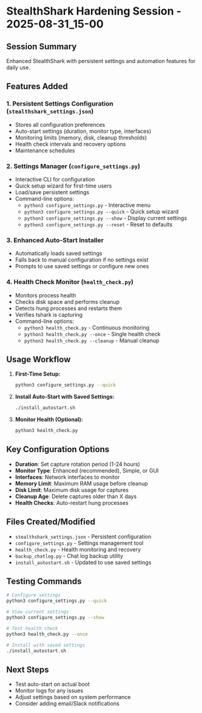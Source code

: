 # StealthShark Hardening Session - 2025-08-31_15-00

## Session Summary
Enhanced StealthShark with persistent settings and automation features for daily use.

## Features Added

### 1. Persistent Settings Configuration (`stealthshark_settings.json`)
- Stores all configuration preferences
- Auto-start settings (duration, monitor type, interfaces)
- Monitoring limits (memory, disk, cleanup thresholds)
- Health check intervals and recovery options
- Maintenance schedules

### 2. Settings Manager (`configure_settings.py`)
- Interactive CLI for configuration
- Quick setup wizard for first-time users
- Load/save persistent settings
- Command-line options:
  - `python3 configure_settings.py` - Interactive menu
  - `python3 configure_settings.py --quick` - Quick setup wizard
  - `python3 configure_settings.py --show` - Display current settings
  - `python3 configure_settings.py --reset` - Reset to defaults

### 3. Enhanced Auto-Start Installer
- Automatically loads saved settings
- Falls back to manual configuration if no settings exist
- Prompts to use saved settings or configure new ones

### 4. Health Check Monitor (`health_check.py`)
- Monitors process health
- Checks disk space and performs cleanup
- Detects hung processes and restarts them
- Verifies tshark is capturing
- Command-line options:
  - `python3 health_check.py` - Continuous monitoring
  - `python3 health_check.py --once` - Single health check
  - `python3 health_check.py --cleanup` - Manual cleanup

## Usage Workflow

1. **First-Time Setup:**
   ```bash
   python3 configure_settings.py --quick
   ```

2. **Install Auto-Start with Saved Settings:**
   ```bash
   ./install_autostart.sh
   ```

3. **Monitor Health (Optional):**
   ```bash
   python3 health_check.py
   ```

## Key Configuration Options

- **Duration**: Set capture rotation period (1-24 hours)
- **Monitor Type**: Enhanced (recommended), Simple, or GUI
- **Interfaces**: Network interfaces to monitor
- **Memory Limit**: Maximum RAM usage before cleanup
- **Disk Limit**: Maximum disk usage for captures
- **Cleanup Age**: Delete captures older than X days
- **Health Checks**: Auto-restart hung processes

## Files Created/Modified
- `stealthshark_settings.json` - Persistent configuration
- `configure_settings.py` - Settings management tool
- `health_check.py` - Health monitoring and recovery
- `backup_chatlog.py` - Chat log backup utility
- `install_autostart.sh` - Updated to use saved settings

## Testing Commands
```bash
# Configure settings
python3 configure_settings.py --quick

# View current settings
python3 configure_settings.py --show

# Test health check
python3 health_check.py --once

# Install with saved settings
./install_autostart.sh
```

## Next Steps
- Test auto-start on actual boot
- Monitor logs for any issues
- Adjust settings based on system performance
- Consider adding email/Slack notifications
